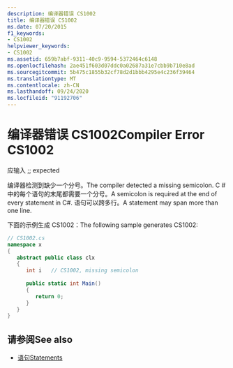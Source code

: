 ```yaml
---
description: 编译器错误 CS1002
title: 编译器错误 CS1002
ms.date: 07/20/2015
f1_keywords:
- CS1002
helpviewer_keywords:
- CS1002
ms.assetid: 659b7abf-9311-40c9-9594-5372464c6148
ms.openlocfilehash: 2ae451f603d07ddc0a02687a31e7cbb9b710e8ad
ms.sourcegitcommit: 5b475c1855b32cf78d2d1bbb4295e4c236f39464
ms.translationtype: MT
ms.contentlocale: zh-CN
ms.lasthandoff: 09/24/2020
ms.locfileid: "91192706"
---
```

# <a name="compiler-error-cs1002"></a><span data-ttu-id="9481f-103">编译器错误 CS1002</span><span class="sxs-lookup"><span data-stu-id="9481f-103">Compiler Error CS1002</span></span>

<span data-ttu-id="9481f-104">应输入 ;</span><span class="sxs-lookup"><span data-stu-id="9481f-104">; expected</span></span>  
  
 <span data-ttu-id="9481f-105">编译器检测到缺少一个分号。</span><span class="sxs-lookup"><span data-stu-id="9481f-105">The compiler detected a missing semicolon.</span></span> <span data-ttu-id="9481f-106">C # 中的每个语句的末尾都需要一个分号。</span><span class="sxs-lookup"><span data-stu-id="9481f-106">A semicolon is required at the end of every statement in C#.</span></span> <span data-ttu-id="9481f-107">语句可以跨多行。</span><span class="sxs-lookup"><span data-stu-id="9481f-107">A statement may span more than one line.</span></span>  
  
 <span data-ttu-id="9481f-108">下面的示例生成 CS1002：</span><span class="sxs-lookup"><span data-stu-id="9481f-108">The following sample generates CS1002:</span></span>  
  
```csharp  
// CS1002.cs  
namespace x  
{  
   abstract public class clx  
   {  
      int i   // CS1002, missing semicolon  
  
      public static int Main()  
      {  
         return 0;  
      }  
   }  
}  
```  
  
## <a name="see-also"></a><span data-ttu-id="9481f-109">请参阅</span><span class="sxs-lookup"><span data-stu-id="9481f-109">See also</span></span>

- [<span data-ttu-id="9481f-110">语句</span><span class="sxs-lookup"><span data-stu-id="9481f-110">Statements</span></span>](../programming-guide/statements-expressions-operators/statements.md)
